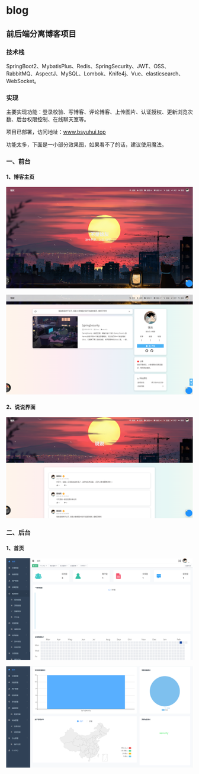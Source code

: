 # blog
## 前后端分离博客项目

### 技术栈

  SpringBoot2、MybatisPlus、Redis、SpringSecurity、JWT、OSS、RabbitMQ、AspectJ、MySQL、Lombok、Knife4j、Vue、elasticsearch、WebSocket。
  
### 实现
  
  主要实现功能：登录校验、写博客、评论博客、上传图片、认证授权、更新浏览次数、后台权限控制、在线聊天室等。
  
  项目已部署，访问地址：www.bsyuhui.top
  
  功能太多，下面是一小部分效果图，如果看不了的话，建议使用魔法。

### 一、前台

#### 1、博客主页
 ![image](https://github.com/yuhui156551/yh-blog/blob/master/img/20230226220916.png)

 ![image](https://github.com/yuhui156551/yh-blog/blob/master/img/20230226220953.png)
#### 2、说说界面
 ![image](https://github.com/yuhui156551/yh-blog/blob/master/img/20230226221011.png)
 
### 二、后台
#### 1、首页
 ![image](https://github.com/yuhui156551/yh-blog/blob/master/img/20230226221030.png)
 
 ![image](https://github.com/yuhui156551/yh-blog/blob/master/img/20230226221044.png)
